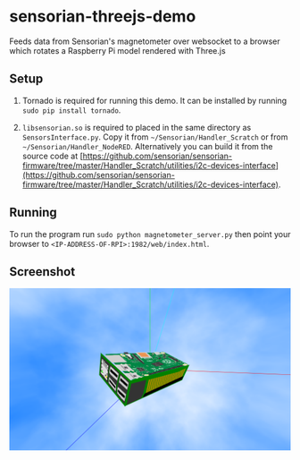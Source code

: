 # sensorian-threejs-demo
Feeds data from Sensorian's magnetometer over websocket to a browser which rotates a Raspberry Pi model rendered with Three.js

Setup
-----

1. Tornado is required for running this demo. It can be installed by
running `sudo pip install tornado`.

2. `libsensorian.so` is required to placed in the same directory as
`SensorsInterface.py`. Copy it from `~/Sensorian/Handler_Scratch` or
from `~/Sensorian/Handler_NodeRED`. Alternatively you can build it from
the source code at [https://github.com/sensorian/sensorian-firmware/tree/master/Handler_Scratch/utilities/i2c-devices-interface](https://github.com/sensorian/sensorian-firmware/tree/master/Handler_Scratch/utilities/i2c-devices-interface).

Running
-------

To run the program run `sudo python magnetometer_server.py` then point
your browser to `<IP-ADDRESS-OF-RPI>:1982/web/index.html`.

Screenshot
----------

![screenshot](screenshot.png)
